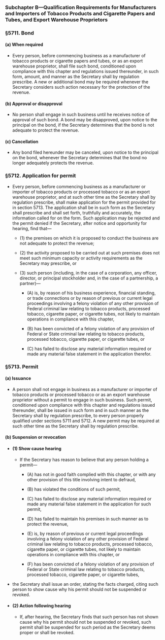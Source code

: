 ### **Subchapter B—Qualification Requirements for Manufacturers and Importers of Tobacco Products and Cigarette Papers and Tubes, and Export Warehouse Proprietors**

### §5711. Bond
#### (a) When required
* Every person, before commencing business as a manufacturer of tobacco products or cigarette papers and tubes, or as an export warehouse proprietor, shall file such bond, conditioned upon compliance with this chapter and regulations issued thereunder, in such form, amount, and manner as the Secretary shall by regulation prescribe. A new or additional bond may be required whenever the Secretary considers such action necessary for the protection of the revenue.

#### (b) Approval or disapproval
* No person shall engage in such business until he receives notice of approval of such bond. A bond may be disapproved, upon notice to the principal on the bond, if the Secretary determines that the bond is not adequate to protect the revenue.

#### (c) Cancellation
* Any bond filed hereunder may be canceled, upon notice to the principal on the bond, whenever the Secretary determines that the bond no longer adequately protects the revenue.

### §5712. Application for permit
* Every person, before commencing business as a manufacturer or importer of tobacco products or processed tobacco or as an export warehouse proprietor, and at such other time as the Secretary shall by regulation prescribe, shall make application for the permit provided for in section 5713. The application shall be in such form as the Secretary shall prescribe and shall set forth, truthfully and accurately, the information called for on the form. Such application may be rejected and the permit denied if the Secretary, after notice and opportunity for hearing, find that—

  * (1) the premises on which it is proposed to conduct the business are not adequate to protect the revenue;

  * (2) the activity proposed to be carried out at such premises does not meet such minimum capacity or activity requirements as the Secretary may prescribe, or

  * (3) such person (including, in the case of a corporation, any officer, director, or principal stockholder and, in the case of a partnership, a partner)—

    * (A) is, by reason of his business experience, financial standing, or trade connections or by reason of previous or current legal proceedings involving a felony violation of any other provision of Federal criminal law relating to tobacco products, processed tobacco, cigarette paper, or cigarette tubes, not likely to maintain operations in compliance with this chapter,

    * (B) has been convicted of a felony violation of any provision of Federal or State criminal law relating to tobacco products, processed tobacco, cigarette paper, or cigarette tubes, or

    * (C) has failed to disclose any material information required or made any material false statement in the application therefor.

### §5713. Permit
#### (a) Issuance
* A person shall not engage in business as a manufacturer or importer of tobacco products or processed tobacco or as an export warehouse proprietor without a permit to engage in such business. Such permit, conditioned upon compliance with this chapter and regulations issued thereunder, shall be issued in such form and in such manner as the Secretary shall by regulation prescribe, to every person properly qualified under sections 5711 and 5712. A new permit may be required at such other time as the Secretary shall by regulation prescribe.

#### (b) Suspension or revocation
* #### (1) Show cause hearing
  * If the Secretary has reason to believe that any person holding a permit—

    * (A) has not in good faith complied with this chapter, or with any other provision of this title involving intent to defraud,

    * (B) has violated the conditions of such permit,

    * (C) has failed to disclose any material information required or made any material false statement in the application for such permit,

    * (D) has failed to maintain his premises in such manner as to protect the revenue,

    * (E) is, by reason of previous or current legal proceedings involving a felony violation of any other provision of Federal criminal law relating to tobacco products, processed tobacco, cigarette paper, or cigarette tubes, not likely to maintain operations in compliance with this chapter, or

    * (F) has been convicted of a felony violation of any provision of Federal or State criminal law relating to tobacco products, processed tobacco, cigarette paper, or cigarette tubes,


* the Secretary shall issue an order, stating the facts charged, citing such person to show cause why his permit should not be suspended or revoked.

* #### (2) Action following hearing
  * If, after hearing, the Secretary finds that such person has not shown cause why his permit should not be suspended or revoked, such permit shall be suspended for such period as the Secretary deems proper or shall be revoked.